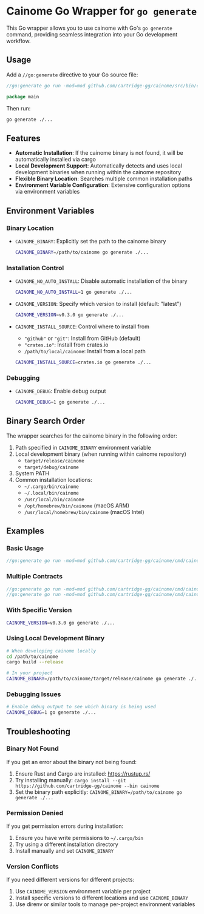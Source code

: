 # Cainome Go Wrapper for `go generate`

This Go wrapper allows you to use cainome with Go's `go generate` command, providing seamless integration into your Go development workflow.

## Usage

Add a `//go:generate` directive to your Go source file:

```go
//go:generate go run -mod=mod github.com/cartridge-gg/cainome/src/bin/cli/plugins/builtins/golang --golang --golang-package mycontract --output-dir ./bindings  --execution-version v3 --artifacts-path ./contracts

package main
```

Then run:

```bash
go generate ./...
```

## Features

- **Automatic Installation**: If the cainome binary is not found, it will be automatically installed via cargo
- **Local Development Support**: Automatically detects and uses local development binaries when running within the cainome repository
- **Flexible Binary Location**: Searches multiple common installation paths
- **Environment Variable Configuration**: Extensive configuration options via environment variables

## Environment Variables

### Binary Location

- `CAINOME_BINARY`: Explicitly set the path to the cainome binary
  ```bash
  CAINOME_BINARY=/path/to/cainome go generate ./...
  ```

### Installation Control

- `CAINOME_NO_AUTO_INSTALL`: Disable automatic installation of the binary

  ```bash
  CAINOME_NO_AUTO_INSTALL=1 go generate ./...
  ```

- `CAINOME_VERSION`: Specify which version to install (default: "latest")

  ```bash
  CAINOME_VERSION=v0.3.0 go generate ./...
  ```

- `CAINOME_INSTALL_SOURCE`: Control where to install from
  - `"github"` or `"git"`: Install from GitHub (default)
  - `"crates.io"`: Install from crates.io
  - `/path/to/local/cainome`: Install from a local path
  ```bash
  CAINOME_INSTALL_SOURCE=crates.io go generate ./...
  ```

### Debugging

- `CAINOME_DEBUG`: Enable debug output
  ```bash
  CAINOME_DEBUG=1 go generate ./...
  ```

## Binary Search Order

The wrapper searches for the cainome binary in the following order:

1.  Path specified in `CAINOME_BINARY` environment variable
2.  Local development binary (when running within cainome repository)
    - `target/release/cainome`
    - `target/debug/cainome`
3.  System PATH
4.  Common installation locations:
    - `~/.cargo/bin/cainome`
    - `~/.local/bin/cainome`
    - `/usr/local/bin/cainome`
    - `/opt/homebrew/bin/cainome` (macOS ARM)
    - `/usr/local/homebrew/bin/cainome` (macOS Intel)

## Examples

### Basic Usage

```go
//go:generate go run -mod=mod github.com/cartridge-gg/cainome/cmd/cainome --golang --golang-package mycontract --output-dir ./generated ./contracts/my_contract.json
```

### Multiple Contracts

```go
//go:generate go run -mod=mod github.com/cartridge-gg/cainome/cmd/cainome --golang --golang-package token --output-dir ./generated/token ./contracts/token.json
//go:generate go run -mod=mod github.com/cartridge-gg/cainome/cmd/cainome --golang --golang-package nft --output-dir ./generated/nft ./contracts/nft.json
```

### With Specific Version

```bash
CAINOME_VERSION=v0.3.0 go generate ./...
```

### Using Local Development Binary

```bash
# When developing cainome locally
cd /path/to/cainome
cargo build --release

# In your project
CAINOME_BINARY=/path/to/cainome/target/release/cainome go generate ./...
```

### Debugging Issues

```bash
# Enable debug output to see which binary is being used
CAINOME_DEBUG=1 go generate ./...
```

## Troubleshooting

### Binary Not Found

If you get an error about the binary not being found:

1.  Ensure Rust and Cargo are installed: <https://rustup.rs/>
2.  Try installing manually: `cargo install --git https://github.com/cartridge-gg/cainome --bin cainome`
3.  Set the binary path explicitly: `CAINOME_BINARY=/path/to/cainome go generate ./...`

### Permission Denied

If you get permission errors during installation:

1.  Ensure you have write permissions to `~/.cargo/bin`
2.  Try using a different installation directory
3.  Install manually and set `CAINOME_BINARY`

### Version Conflicts

If you need different versions for different projects:

1.  Use `CAINOME_VERSION` environment variable per project
2.  Install specific versions to different locations and use `CAINOME_BINARY`
3.  Use direnv or similar tools to manage per-project environment variables
